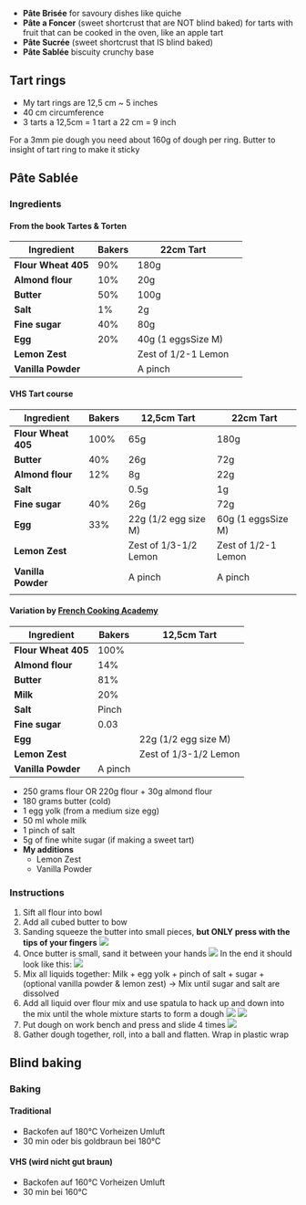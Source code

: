 - **Pâte Brisée** for savoury dishes like quiche
- **Pâte a Foncer** (sweet shortcrust that are NOT blind baked) for tarts with fruit that can be cooked in the oven, like an apple tart
- **Pâte Sucrée** (sweet shortcrust that IS blind baked) 
- **Pâte Sablée** biscuity crunchy base

## Tart rings
- My tart rings are 12,5 cm ~ 5 inches
- 40 cm circumference
- 3 tarts a 12,5cm = 1 tart a 22 cm = 9 inch

For a 3mm pie dough you need about 160g of dough per ring.
Butter to insight of tart ring to make it sticky
## Pâte Sablée 

### Ingredients 

#### From the book Tartes & Torten

| Ingredient          | Bakers | 22cm Tart           |     |
| ------------------- | ------ | ------------------- | --- |
| **Flour Wheat 405** | 90%    | 180g                |     |
| **Almond flour**    | 10%    | 20g                 |     |
| **Butter**          | 50%    | 100g                |     |
| **Salt**            | 1%     | 2g                  |     |
| **Fine sugar**      | 40%    | 80g                 |     |
| **Egg**             | 20%    | 40g (1 eggsSize M)  |     |
| **Lemon Zest**      |        | Zest of 1/2-1 Lemon |     |
| **Vanilla Powder**  |        | A pinch             |     |


#### VHS Tart course

| Ingredient          | Bakers | 12,5cm Tart           | 22cm Tart           |
| ------------------- | ------ | --------------------- | ------------------- |
| **Flour Wheat 405** | 100%   | 65g                   | 180g                |
| **Butter**          | 40%    | 26g                   | 72g                 |
| **Almond flour**    | 12%    | 8g                    | 22g                 |
| **Salt**            |        | 0.5g                  | 1g                  |
| **Fine sugar**      | 40%    | 26g                   | 72g                 |
| **Egg**             | 33%    | 22g (1/2 egg size M)  | 60g (1 eggsSize M)  |
| **Lemon Zest**      |        | Zest of 1/3-1/2 Lemon | Zest of 1/2-1 Lemon |
| **Vanilla Powder**  |        | A pinch               | A pinch             |
|                     |        |                       |                     |
#### Variation by [French Cooking Academy](https://www.youtube.com/watch?v=IJqZbtJel80)

| Ingredient          | Bakers  | 12,5cm Tart           |
| ------------------- | ------- | --------------------- |
| **Flour Wheat 405** | 100%    |                       |
| **Almond flour**    | 14%     |                       |
| **Butter**          | 81%     |                       |
| **Milk**            | 20%     |                       |
| **Salt**            | Pinch   |                       |
| **Fine sugar**      | 0.03    |                       |
| **Egg**             |         | 22g (1/2 egg size M)  |
| **Lemon Zest**      |         | Zest of 1/3-1/2 Lemon |
| **Vanilla Powder**  | A pinch |                       |

- 250 grams flour OR 220g flour + 30g almond flour
- 180 grams butter (cold)
- 1 egg yolk (from a medium size egg)
- 50 ml whole milk 
- 1 pinch of salt
- 5g of fine white sugar (if making a sweet tart)
- **My additions**
	- Lemon Zest
	- Vanilla Powder

### Instructions
1. Sift all flour into bowl
2. Add all cubed butter to bow
3. Sanding squeeze the butter into small pieces, **but ONLY press with the tips of your fingers** ![](../../../../attachments/CleanShot%202024-12-07%20at%2010.42.46@2x%201.png)
4. Once butter is small, sand it between your hands
      ![](../../../../attachments/CleanShot%202024-12-07%20at%2010.43.55@2x%201.png)
      In the end it should look like this: ![](../../../../attachments/CleanShot%202024-12-07%20at%2010.44.40@2x.png)
5. Mix all liquids together: Milk + egg yolk + pinch of salt + sugar + (optional vanilla powder & lemon zest)
	   → Mix until sugar and salt are dissolved
6. Add all liquid over flour mix and use spatula to hack up and down into the mix until the whole mixture starts to form a dough ![](../../../../attachments/CleanShot%202024-12-07%20at%2010.55.44@2x.png) ![](../../../../attachments/CleanShot%202024-12-07%20at%2010.56.02@2x.png)
7. Put dough on work bench and press and slide 4 times ![](../../../../attachments/CleanShot%202024-12-07%20at%2010.57.15@2x.png)
8. Gather dough together, roll, into a ball and flatten. Wrap in plastic wrap

## Blind baking

### Baking
#### Traditional
- Backofen auf 180°C Vorheizen Umluft
- 30 min oder bis goldbraun bei 180°C
#### VHS (wird nicht gut braun)
- Backofen auf 160°C Vorheizen Umluft
- 30 min bei 160°C
